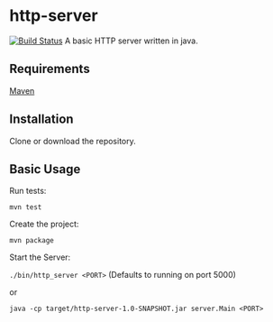 # http-server
[![Build Status](https://travis-ci.com/tpetersen0308/http-server.svg?branch=master)](https://travis-ci.com/tpetersen0308/http-server)
A basic HTTP server written in java.

## Requirements

[Maven](https://maven.apache.org/guides/getting-started/maven-in-five-minutes.html)

## Installation

Clone or download the repository.

## Basic Usage

Run tests:

`mvn test`

Create the project:

`mvn package`

Start the Server:

`./bin/http_server <PORT>` (Defaults to running on port 5000)

or

`java -cp target/http-server-1.0-SNAPSHOT.jar server.Main <PORT>`